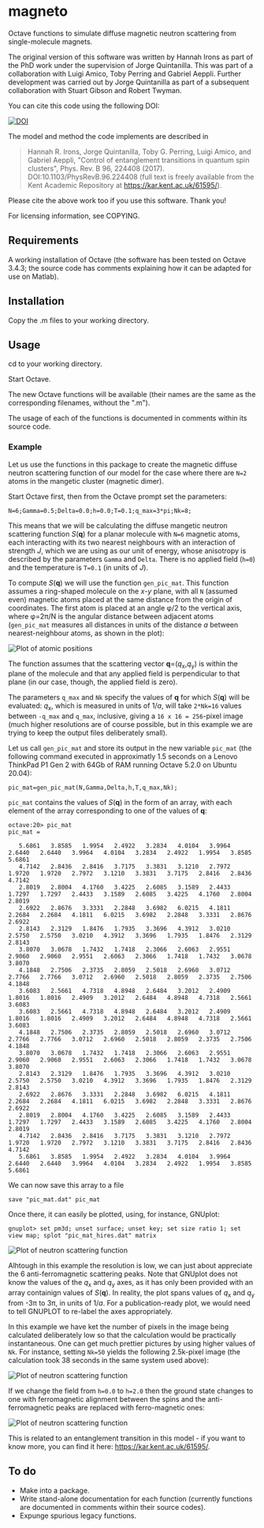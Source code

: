 # magneto

Octave functions to simulate diffuse magnetic neutron scattering from single-molecule magnets.

The original version of this software was written by Hannah Irons as part of the PhD work under the supervision of Jorge Quintanilla. This was part of a collaboration with Luigi Amico, Toby Perring and Gabriel Aeppli. Further development was carried out by Jorge Quintanilla as part of a subsequent collaboration with Stuart Gibson and Robert Twyman.

You can cite this code using the following DOI:

[![DOI](https://zenodo.org/badge/DOI/10.5281/zenodo.4267893.svg)](https://doi.org/10.5281/zenodo.4267893)

The model and method the code implements are described in

> Hannah R. Irons, Jorge Quintanilla, Toby G. Perring, Luigi Amico, and Gabriel Aeppli,
"Control of entanglement transitions in quantum spin clusters",
Phys. Rev. B 96, 224408 (2017). DOI:10.1103/PhysRevB.96.224408 (full text is freely available from the Kent Academic Repository at https://kar.kent.ac.uk/61595/).

Please cite the above work too if you use this software. Thank you!

For licensing information, see COPYING.

## Requirements

A working installation of Octave (the software has been tested on Octave 3.4.3; the source code has comments explaining how it can be adapted for use on Matlab).

## Installation

Copy the .m files to your working directory.

## Usage

cd to your working directory.

Start Octave.

The new Octave functions will be available (their names are the same as the corresponding filenames, without the ".m").

The usage of each of the functions is documented in comments within its source code.

### Example

Let us use the functions in this package to create the magnetic diffuse neutron scattering function of our model for the case where there are `N=2` atoms in the mangetic cluster (magnetic dimer).

Start Octave first, then from the Octave prompt set the parameters:
```
N=6;Gamma=0.5;Delta=0.0;h=0.0;T=0.1;q_max=3*pi;Nk=8;
```
This means that we will be calculating the diffuse mangetic neutron scattering function *S*(**q**) for a planar molecule with `N=6` magnetic atoms, each interacting with its two nearest neighbours with an interaction of strength *J*, which we are using as our unit of energy, whose anisotropy is described by the parameters `Gamma` and `Delta`. There is no applied field (`h=0`) and the temperature is `T=0.1` (in units of *J*).

To compute *S*(**q**) we will use the function `gen_pic_mat`. This function assumes a ring-shaped molecule on the *x*-*y* plane, with all `N` (assumed even) magnetic atoms placed at the same distance from the origin of coordinates. The first atom is placed at an angle φ/2 to the vertical axis, where φ=2π/N is the angular distance between adjacent atoms (`gen_pic_mat` measures all distances in units of the distance *a* between nearest-neighbour atoms, as shown in the plot):

![Plot of atomic positions](/r_vec_comparison_v02.png)

The function assumes that the scattering vector **q**=(*q*<sub>x</sub>,*q*<sub>y</sub>) is within the plane of the molecule and that any applied field is perpendicular to that plane (in our case, though, the applied field is zero).

The parameters `q_max` and `Nk` specify the values of **q** for which *S*(**q**) will be evaluated: *q*<sub>x</sub>, which is measured in units of 1/*a*, will take `2*Nk=16` values between `-q_max` and `q_max`, inclusive, giving a `16 x 16 = 256`-pixel image (much higher resolutions are of course possible, but in this example we are trying to keep the output files deliberately small).

Let us call `gen_pic_mat` and store its output in the new variable `pic_mat` (the following command executed in approximatly 1.5 seconds on a Lenovo ThinkPad P1 Gen 2 with 64Gb of RAM running Octave 5.2.0 on Ubuntu 20.04):
```
pic_mat=gen_pic_mat(N,Gamma,Delta,h,T,q_max,Nk);
```
`pic_mat` contains the values of *S*(**q**) in the form of an array, with each element of the array corresponding to one of the values of **q**:
```
octave:20> pic_mat
pic_mat =

   5.6861   3.8585   1.9954   2.4922   3.2834   4.0104   3.9964   2.6440   2.6440   3.9964   4.0104   3.2834   2.4922   1.9954   3.8585   5.6861
   4.7142   2.8436   2.8416   3.7175   3.3831   3.1210   2.7972   1.9720   1.9720   2.7972   3.1210   3.3831   3.7175   2.8416   2.8436   4.7142
   2.8019   2.8004   4.1760   3.4225   2.6085   3.1589   2.4433   1.7297   1.7297   2.4433   3.1589   2.6085   3.4225   4.1760   2.8004   2.8019
   2.6922   2.8676   3.3331   2.2848   3.6982   6.0215   4.1811   2.2684   2.2684   4.1811   6.0215   3.6982   2.2848   3.3331   2.8676   2.6922
   2.8143   2.3129   1.8476   1.7935   3.3696   4.3912   3.0210   2.5750   2.5750   3.0210   4.3912   3.3696   1.7935   1.8476   2.3129   2.8143
   3.8070   3.0678   1.7432   1.7418   2.3066   2.6063   2.9551   2.9060   2.9060   2.9551   2.6063   2.3066   1.7418   1.7432   3.0678   3.8070
   4.1848   2.7506   2.3735   2.8059   2.5018   2.6960   3.0712   2.7766   2.7766   3.0712   2.6960   2.5018   2.8059   2.3735   2.7506   4.1848
   3.6083   2.5661   4.7318   4.8948   2.6484   3.2012   2.4909   1.8016   1.8016   2.4909   3.2012   2.6484   4.8948   4.7318   2.5661   3.6083
   3.6083   2.5661   4.7318   4.8948   2.6484   3.2012   2.4909   1.8016   1.8016   2.4909   3.2012   2.6484   4.8948   4.7318   2.5661   3.6083
   4.1848   2.7506   2.3735   2.8059   2.5018   2.6960   3.0712   2.7766   2.7766   3.0712   2.6960   2.5018   2.8059   2.3735   2.7506   4.1848
   3.8070   3.0678   1.7432   1.7418   2.3066   2.6063   2.9551   2.9060   2.9060   2.9551   2.6063   2.3066   1.7418   1.7432   3.0678   3.8070
   2.8143   2.3129   1.8476   1.7935   3.3696   4.3912   3.0210   2.5750   2.5750   3.0210   4.3912   3.3696   1.7935   1.8476   2.3129   2.8143
   2.6922   2.8676   3.3331   2.2848   3.6982   6.0215   4.1811   2.2684   2.2684   4.1811   6.0215   3.6982   2.2848   3.3331   2.8676   2.6922
   2.8019   2.8004   4.1760   3.4225   2.6085   3.1589   2.4433   1.7297   1.7297   2.4433   3.1589   2.6085   3.4225   4.1760   2.8004   2.8019
   4.7142   2.8436   2.8416   3.7175   3.3831   3.1210   2.7972   1.9720   1.9720   2.7972   3.1210   3.3831   3.7175   2.8416   2.8436   4.7142
   5.6861   3.8585   1.9954   2.4922   3.2834   4.0104   3.9964   2.6440   2.6440   3.9964   4.0104   3.2834   2.4922   1.9954   3.8585   5.6861

```
We can now save this array to a file
```
save "pic_mat.dat" pic_mat
```
Once there, it can easily be plotted, using, for instance, GNUplot:
```
gnuplot> set pm3d; unset surface; unset key; set size ratio 1; set view map; splot "pic_mat_hires.dat" matrix
```

![Plot of neutron scattering function](/pic_mat.png)

Alhtough in this example the resolution is low, we can just about appreciate the 6 anti-ferromagnetic scattering peaks. Note that GNUplot does not know the values of the *q*<sub>x</sub> and *q*<sub>y</sub> axes, as it has only been provided with an array containign values of *S*(**q**). In reality, the plot spans values of  *q*<sub>x</sub> and *q*<sub>y</sub> from -3π to 3π, in units of 1/*a*. For a publication-ready plot, we would need to tell GNUPLOT to re-label the axes appropriately.

In this example we have ket the number of pixels in the image being calculated deliberately low so that the calculation would be practically instantaneous. One can get much prettier pictures by using higher values of `Nk`. For instance, setting `Nk=50` yields the following 2.5k-pixel image (the calculation took 38 seconds in the same system used above):

![Plot of neutron scattering function](/pic_mat_hires.png)

If we change the field from `h=0.0` to `h=2.0` then the ground state changes to one with ferromagnetic alignment between the spins and the anti-ferromagnetic peaks are replaced with ferro-magnetic ones:

![Plot of neutron scattering function](/pic_mat_hires_hifield.png)

This is related to an entanglement transition in this model - if you want to know more, you can find it here: https://kar.kent.ac.uk/61595/.

## To do

* Make into a package.
* Write stand-alone documentation for each function (currently functions are documented in comments within their source codes).
* Expunge spurious legacy functions.
